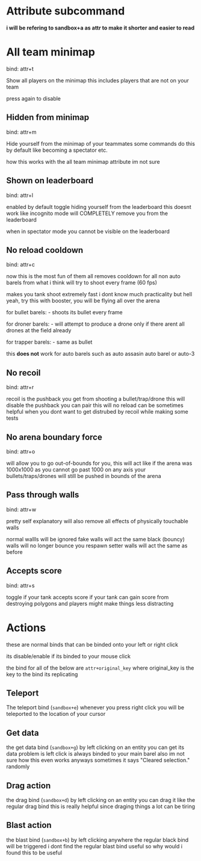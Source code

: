 # Attribute subcommand

**i will be refering to sandbox+a as attr to make it shorter and easier to read**

# All team minimap
bind: attr+t

Show all players on the minimap
this includes players that are not on your team

press again to disable

## Hidden from minimap
bind: attr+m

Hide yourself from the minimap of your teammates
some commands do this by default
like becoming a spectator etc.

how this works with the all team minimap attribute
im not sure


## Shown on leaderboard
bind: attr+l

enabled by default
toggle hiding yourself from the leaderboard
this doesnt work like incognito mode
will COMPLETELY remove you from the leaderboard

when in spectator mode you cannot be visible on the leaderboard

## No reload cooldown
bind: attr+c

now this is the most fun of them all
removes cooldown for all non auto barels
from what i think
will try to shoot every frame (60 fps)

makes you tank shoot extremely fast
i dont know much practicality but
hell yeah, try this with booster,
you will be flying all over the arena

for bullet barels:
    - shoots its bullet every frame

for droner barels:
    - will attempt to produce a drone only
        if there arent all drones at the field already

for trapper barels:
    - same as bullet

this **does not** work for auto barels
such as auto assasin auto barel or auto-3

## No recoil
bind: attr+r

recoil is the pushback you get from shooting a bullet/trap/drone
this will disable the pushback
you can pair this will no reload 
can be sometimes helpful when you dont want to get
distrubed by recoil while making some tests

## No arena boundary force
bind: attr+o

will allow you to go out-of-bounds
for you, this will act like if the arena was 1000x1000
as you cannot go past 1000 on any axis
your bullets/traps/drones will still be pushed
in bounds of the arena

## Pass through walls
bind: attr+w

pretty self explanatory
will also remove all effects of physically
touchable walls

normal wallls will be ignored
fake walls will act the same
black (bouncy) walls will no longer bounce you
respawn setter walls will act the same as before

## Accepts score
bind: attr+s

toggle if your tank accepts score
if your tank can gain score from destroying polygons and players
might make things less distracting

# Actions

these are normal binds that can be binded onto your
left or right click

its disable/enable if its binded to your mouse click

the bind for all of the below are 
`attr+original_key` where original_key
is the key to the bind its replicating

## Teleport

The teleport bind (`sandbox+e`)
whenever you press right click you will be 
teleported to the location of your cursor

## Get data

the get data bind (`sandbox+g`)
by left clicking on an entity you can get its data
problem is left click is always binded to your main barel
also im not sure how this even works anyways
sometimes it says "Cleared selection." randomly

## Drag action

the drag bind (`sandbox+d`)
by left clicking on an entity you can drag it like
the regular drag bind
this is really helpful since draging things a lot
can be tiring

## Blast action
the blast bind (`sandbox+b`)
by left clicking anywhere the regular black bind
will be triggered
i dont find the regular blast bind useful
so why would i found this to be useful